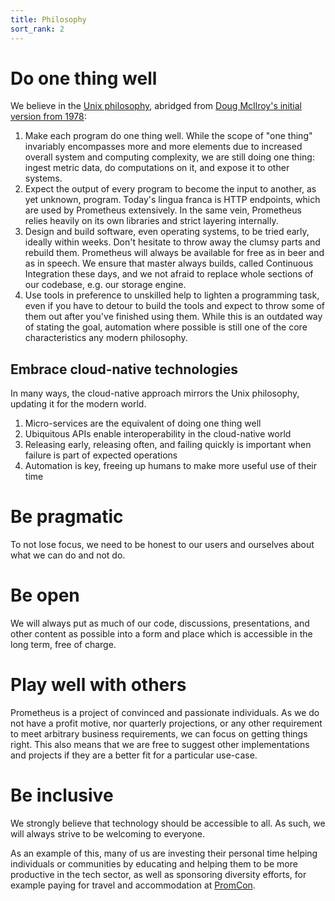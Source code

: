 ```yaml
---
title: Philosophy
sort_rank: 2
---
```


# Do one thing well

We believe in the [Unix
philosophy](https://en.wikipedia.org/wiki/Unix_philosophy), abridged from [Doug
McIlroy's initial version from 1978](http://emulator.pdp-11.org.ru/misc/1978.07_-_Bell_System_Technical_Journal.pdf):

1. Make each program do one thing well.
  While the scope of "one thing" invariably encompasses more and more
  elements due to increased overall system and computing complexity, we are
  still doing one thing: ingest metric data, do computations on it, and expose
  it to other systems.
2. Expect the output of every program to become the input to another, as yet unknown, program.
  Today's lingua franca is HTTP endpoints, which are used by Prometheus
  extensively.
  In the same vein, Prometheus relies heavily on its own libraries and strict
  layering internally.
3. Design and build software, even operating systems, to be tried early, ideally within weeks. Don't hesitate to throw away the clumsy parts and rebuild them.
  Prometheus will always be available for free as in beer and as in speech.
  We ensure that master always builds, called Continuous Integration these days,
  and we not afraid to replace whole sections of our codebase, e.g. our storage
  engine.
4. Use tools in preference to unskilled help to lighten a programming task, even if you have to detour to build the tools and expect to throw some of them out after you've finished using them.
  While this is an outdated way of stating the goal, automation where possible
  is still one of the core characteristics any modern philosophy.

## Embrace cloud-native technologies

In many ways, the cloud-native approach mirrors the Unix philosophy, updating it
for the modern world.

1. Micro-services are the equivalent of doing one thing well
2. Ubiquitous APIs enable interoperability in the cloud-native world
3. Releasing early, releasing often, and failing quickly is important when
failure is part of expected operations
4. Automation is key, freeing up humans to make more useful use of their time

# Be pragmatic

To not lose focus, we need to be honest to our users and ourselves about what we
can do and not do.

# Be open

We will always put as much of our code, discussions, presentations, and other
content as possible into a form and place which is accessible in the long term,
free of charge.

# Play well with others

Prometheus is a project of convinced and passionate individuals. As we do not
have a profit motive, nor quarterly projections, or any other requirement to
meet arbitrary business requirements, we can focus on getting things right. This
also means that we are free to suggest other implementations and projects if
they are a better fit for a particular use-case.

# Be inclusive

We strongly believe that technology should be accessible to all. As such, we
will always strive to be welcoming to everyone.

As an example of this, many of us are investing their personal time helping
individuals or communities by educating and helping them to be more productive
in the tech sector, as well as sponsoring diversity efforts, for example paying
for travel and accommodation at [PromCon](https://promcon.io).
